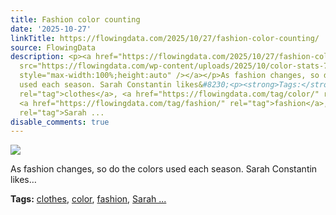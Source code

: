 ```yaml
---
title: Fashion color counting
date: '2025-10-27'
linkTitle: https://flowingdata.com/2025/10/27/fashion-color-counting/
source: FlowingData
description: <p><a href="https://flowingdata.com/2025/10/27/fashion-color-counting/"><img
  src="https://flowingdata.com/wp-content/uploads/2025/10/color-stats-750x528.png"
  style="max-width:100%;height:auto" /></a></p>As fashion changes, so do the colors
  used each season. Sarah Constantin likes&#8230;<p><strong>Tags:</strong> <a href="https://flowingdata.com/tag/clothes/"
  rel="tag">clothes</a>, <a href="https://flowingdata.com/tag/color/" rel="tag">color</a>,
  <a href="https://flowingdata.com/tag/fashion/" rel="tag">fashion</a>, <a href="https://flowingdata.com/tag/sarah-constantin/"
  rel="tag">Sarah ...
disable_comments: true
---
```

<p><a href="https://flowingdata.com/2025/10/27/fashion-color-counting/"><img src="https://flowingdata.com/wp-content/uploads/2025/10/color-stats-750x528.png" style="max-width:100%;height:auto" /></a></p>As fashion changes, so do the colors used each season. Sarah Constantin likes&#8230;<p><strong>Tags:</strong> <a href="https://flowingdata.com/tag/clothes/" rel="tag">clothes</a>, <a href="https://flowingdata.com/tag/color/" rel="tag">color</a>, <a href="https://flowingdata.com/tag/fashion/" rel="tag">fashion</a>, <a href="https://flowingdata.com/tag/sarah-constantin/" rel="tag">Sarah ...
